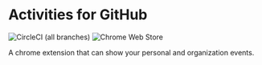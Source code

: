 # Activities for GitHub

![CircleCI (all branches)](https://img.shields.io/circleci/project/github/gitpulse/activities.svg)
![Chrome Web Store](https://img.shields.io/chrome-web-store/v/ogffaloegjglncjfehdfplabnoondfjo.svg)

A chrome extension that can show your personal and organization events.
